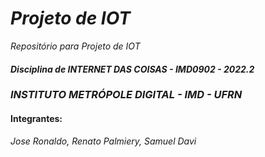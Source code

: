 # *Projeto de IOT*
*Repositório para Projeto de IOT*
#### *Disciplina de INTERNET DAS COISAS - IMD0902 - 2022.2*
### *INSTITUTO METRÓPOLE DIGITAL - IMD - UFRN*
#### Integrantes:
*Jose Ronaldo, Renato Palmiery, Samuel Davi*
